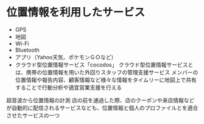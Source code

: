 # 位置情報を利用したサービス
- GPS
- 地図
- Wi-Fi
- Bluetooth
- アプリ（Yahoo天気、ポケモンＧＯなど）
- クラウド型位置情報サービス「cocodos」
クラウド型位置情報サービスとは、携帯の位置情報を用いた外回りスタッフの管理支援サービス
メンバーの位置情報や報告内容、顧客情報など様々な情報をタイムリーに地図上で共有することで行動分析や適宜営業支援を行える

超音波から位置情報の計測
店の前を通過した際、店のクーポンや来店情報などが自動的に配信されるサービスなども、位置情報と個人のプロファイルとを適合させたサービスの一つ
